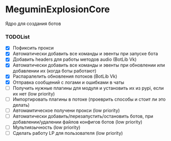 # MeguminExplosionCore
Ядро для создания ботов

### TODOList
- [X] Пофиксить прокси
- [X] Автоматически добавить все команды и эвенты при запуске бота
- [X] Добавить headers для работы методов audio (BotLib Vk)
- [X] Автоматически добавить все команды и эвенты при обновлении или добавлении их (когда боты работают)
- [X] Распаралелить обновления потоков (BotLib Vk)
- [X] Отправка сообщений с логами и ошибками в чаты
- [ ] Получить нужные плагины для модуля и установить их из pypi, если их нет (low priority)
- [ ] Импортировать плагины в потоке (проеврить способы и стоит ли это делать)
- [ ] Автомамтическое получени прокси (low priority)
- [ ] Автоматически добавить/перезапустить/остановить ботов, при добавлении/удалении файлов  конфигов ботов (low priority)
- [ ] Мультиязычность (low priority)
- [ ] Сделать работу LP для пользователя (low priority)
